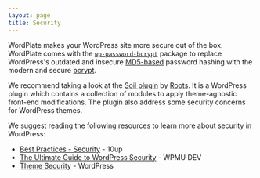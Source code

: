 ```yaml
---
layout: page
title: Security
---
```


WordPlate makes your WordPress site more secure out of the box. WordPlate comes with the [`wp-password-bcrypt`](https://github.com/roots/wp-password-bcrypt#readme) package to replace WordPress's outdated and insecure [MD5-based](https://en.wikipedia.org/wiki/MD5) password hashing with the modern and secure [bcrypt](https://en.wikipedia.org/wiki/Bcrypt).

We recommend taking a look at the [Soil plugin](https://roots.io/plugins/soil) by [Roots](https://roots.io). It is a WordPress plugin which contains a collection of modules to apply theme-agnostic front-end modifications. The plugin also address some security concerns for WordPress themes.

We suggest reading the following resources to learn more about security in WordPress:

- [Best Practices - Security](https://10up.github.io/Engineering-Best-Practices/php/#security) - 10up
- [The Ultimate Guide to WordPress Security](https://premium.wpmudev.org/blog/ultimate-guide-wordpress-security) - WPMU DEV
- [Theme Security](https://developer.wordpress.org/themes/theme-security) - WordPress
